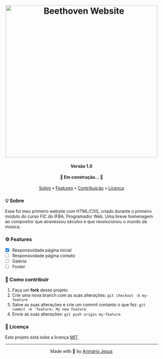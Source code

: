 <h1 align="center">
    <img alt="Beethoven Website" title="Beethoven Website" src="./assets/website.png" width="500px" />
</h1>

<h4 align="center"> 
	Versão 1.0
</h4>

<h4 align="center"> 
	🚧 Em construção... 🚧
</h4>

<p align="center">
 <a href="#-Sobre">Sobre</a> •
 <a href="#-Features">Features</a> • 
 <a href="#-como-contribuir">Contribuição</a> • 
 <a href="#-licença">Licença</a>
</p>

### 💡 Sobre

Esse foi meu primeiro website com HTML/CSS, criado durante o primeiro módulo do curso FIC do IFBA, Programador Web. Uma breve homenagem ao compositor que atravessou séculos e que revolucionou o mundo da música.

### ⚙ Features

- [x] Responsividade página inicial
- [ ] Responsividade página contato
- [ ] Galeria
- [ ] Footer

### 💪 Como contribuir

1. Faça um **fork** desse projeto.
2. Crie uma nova branch com as suas alterações: ```git checkout -b my-feature```
3. Salve as suas alterações e crie um commit contanto o que fez: ```git commit -m 'feature: My new feature```
4. Envie as suas alterações: ```git push origin my-feature```

### 📝 Licença

Este projeto está sobe a licença [MIT](./LICENSE).

---

<p align="center">
  Made with 💙 by <a href="https://www.linkedin.com/in/arimario-jesus">Arimário Jesus</a>
</p>